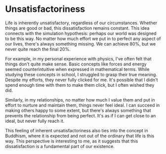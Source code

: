 # Unsatisfactoriness

Life is inherently unsatisfactory, regardless of our circumstances. Whether things are good or bad, this dissatisfaction remains constant. This idea connects with the simulation hypothesis: perhaps our world was designed to be this way. No matter how much effort we put in to perfect any aspect of our lives, there's always something missing. We can achieve 80%, but we never quite reach the final 20%.

For example, in my personal experience with physics, I've often felt that things don't quite make sense. Basic concepts like forces and energy seemed counterintuitive when expressed in mathematical terms. While studying these concepts in school, I struggled to grasp their true meaning. Despite my efforts, they never fully clicked for me. It's possible that I didn't spend enough time with them to make them click, but I often wished they did.

Similarly, in my relationships, no matter how much I value them and put in effort to nurture and maintain them, things never feel ideal. I can succeed in making others happy to some extent, but there's always something that prevents the relationship from being perfect. It's as if I can get close to an ideal, but never fully reach it.

This feeling of inherent unsatisfactoriness also ties into the concept in Buddhism, where it is expected and not out of the ordinary that life is this way. This perspective is interesting to me, as it suggests that this dissatisfaction is a fundamental part of our existence.
